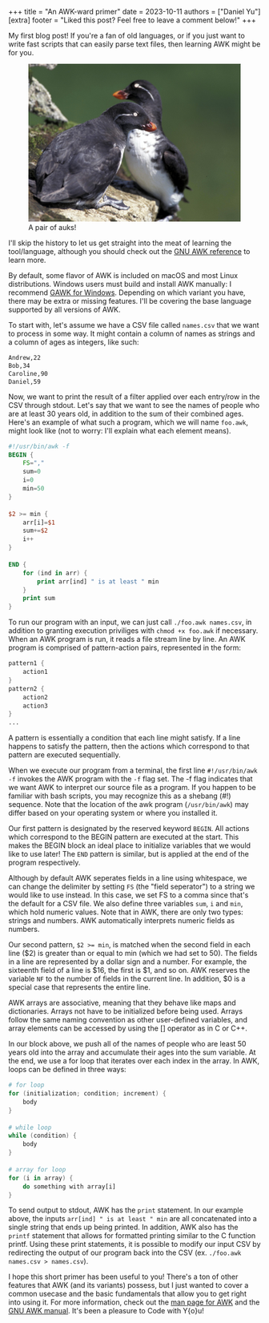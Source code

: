 +++
title = "An AWK-ward primer"
date = 2023-10-11
authors = ["Daniel Yu"]
[extra]
footer = "Liked this post? Feel free to leave a comment below!"
+++

My first blog post! If you're a fan of old languages, or if you just want to write fast scripts that can easily parse text files, then learning AWK might be for you.

<!-- more -->


<figure>
<img src="auks.jpg">
<figcaption>A pair of auks!</figcaption>
</figure>


I'll skip the history to let us get straight into the meat of learning the tool/language, although you should check out the [GNU AWK reference](https://www.gnu.org/software/gawk/manual/gawk.html) to learn more.

By default, some flavor of AWK is included on macOS and most Linux distributions. Windows users must build and install AWK manually: I recommend [GAWK for Windows](https://gnuwin32.sourceforge.net/packages/gawk.htm). Depending on which variant you have, there may be extra or missing features. I'll be covering the base language supported by all versions of AWK.

To start with, let's assume we have a CSV file called `names.csv` that we want to process in some way. It might contain a column of names as strings and a column of ages as integers, like such:

```
Andrew,22
Bob,34
Caroline,90
Daniel,59
```

Now, we want to print the result of a filter applied over each entry/row in the CSV through stdout. Let's say that we want to see the names of people who are at least 30 years old, in addition to the sum of their combined ages. Here's an example of what such a program, which we will name `foo.awk`, might look like (not to worry: I'll explain what each element means).

```awk
#!/usr/bin/awk -f
BEGIN {
	FS=","
	sum=0
	i=0
	min=50
}

$2 >= min {
	arr[i]=$1
	sum+=$2
	i++
}

END {
	for (ind in arr) {
		print arr[ind] " is at least " min
	}
	print sum 
}
```

To run our program with an input, we can just call `./foo.awk names.csv`, in addition to granting execution priviliges with `chmod +x foo.awk` if necessary. When an AWK program is run, it reads a file stream line by line. An AWK program is comprised of pattern-action pairs, represented in the form:


```awk
pattern1 { 
	action1
}
pattern2 { 
	action2
	action3
}
...
```


A pattern is essentially a condition that each line might satisfy. If a line happens to satisfy the pattern, then the actions which correspond to that pattern are executed sequentially. 

When we execute our program from a terminal, the first line `#!/usr/bin/awk -f` invokes the AWK program with the `-f` flag set. The -f flag indicates that we want AWK to interpret our source file as a program. If you happen to be familiar with bash scripts, you may recognize this as a shebang (#!) sequence. Note that the location of the awk program (`/usr/bin/awk`) may differ based on your operating system or where you installed it.

Our first pattern is designated by the reserved keyword `BEGIN`. All actions which correspond to the BEGIN pattern are executed at the start. This makes the BEGIN block an ideal place to initialize variables that we would like to use later! The `END` pattern is similar, but is applied at the end of the program respectively.

Although by default AWK seperates fields in a line using whitespace, we can change the delimiter by setting <code>FS</code> (the "field seperator") to a string we would like to use instead. In this case, we set FS to a comma since that's the default for a CSV file. We also define three variables <code>sum</code>, <code>i</code> and <code>min</code>, which hold numeric values. Note that in AWK, there are only two types: strings and numbers. AWK automatically interprets numeric fields as numbers.

Our second pattern, `$2 >= min`, is matched when the second field in each line (\$2) is greater than or equal to min (which we had set to 50). The fields in a line are represented by a dollar sign and a number. For example, the sixteenth field of a line is \$16, the first is \$1, and so on. AWK reserves the variable `NF` to the number of fields in the current line. In addition, \$0 is a special case that represents the entire line.

AWK arrays are associative, meaning that they behave like maps and dictionaries. Arrays not have to be initialized before being used. Arrays follow the same naming convention as other user-defined variables, and array elements can be accessed by using the [] operator as in C or C++.

In our block above, we push all of the names of people who are least 50 years old into the array and accumulate their ages into the sum variable. At the end, we use a for loop that iterates over each index in the array. In AWK, loops can be defined in three ways:


```awk
# for loop
for (initialization; condition; increment) {
	body
}

# while loop
while (condition) {
	body
}

# array for loop
for (i in array) {
	do something with array[i]
}
```


To send output to stdout, AWK has the `print` statement. In our example above, the inputs `arr[ind] " is at least " min` are all concatenated into a single string that ends up being printed. In addition, AWK also has the `printf` statement that allows for formatted printing similar to the C function printf. Using these print statements, it is possible to modify our input CSV by redirecting the output of our program back into the CSV (ex. <code>./foo.awk names.csv > names.csv</code>).

I hope this short primer has been useful to you! There's a ton of other features that AWK (and its variants) possess, but I just wanted to cover a common usecase and the basic fundamentals that allow you to get right into using it. For more information, check out the [man page for AWK](https://man7.org/linux/man-pages/man1/awk.1p.html) and the [GNU AWK manual](https://www.gnu.org/software/gawk/manual/gawk.html). It's been a pleasure to Code with Y{o}u!